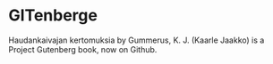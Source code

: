 # GITenberge
Haudankaivajan kertomuksia by Gummerus, K. J. (Kaarle Jaakko) is a Project Gutenberg book, now on Github.
